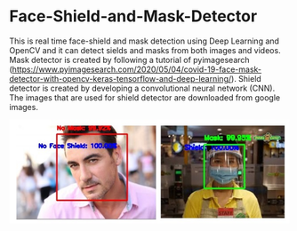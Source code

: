 # Face-Shield-and-Mask-Detector
This is real time face-shield and mask detection using Deep Learning and OpenCV and it can detect sields and masks from both images and videos. 
Mask detector is created by following a tutorial of pyimagesearch (https://www.pyimagesearch.com/2020/05/04/covid-19-face-mask-detector-with-opencv-keras-tensorflow-and-deep-learning/). 
Shield detector is created by developing a convolutional neural network (CNN). The images that are used for shield detector are downloaded from google images. 

![alt text](https://github.com/MayPhu/Face-Shield-and-Mask-Detector/blob/master/Detection.jpg?raw=true)

